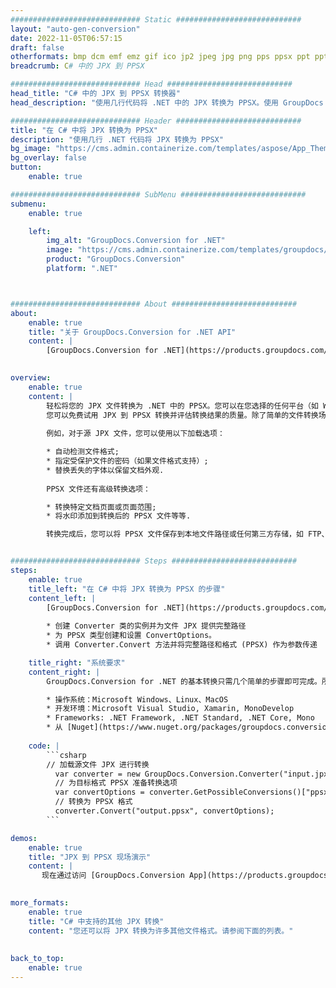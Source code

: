 ```yaml
---
############################# Static ############################
layout: "auto-gen-conversion"
date: 2022-11-05T06:57:15
draft: false
otherformats: bmp dcm emf emz gif ico jp2 jpeg jpg png pps ppsx ppt pptx psb psd svg svgz tga tif tiff webp wmf wmz
breadcrumb: C# 中的 JPX 到 PPSX

############################# Head ############################
head_title: "C# 中的 JPX 到 PPSX 转换器"
head_description: "使用几行代码将 .NET 中的 JPX 转换为 PPSX。使用 GroupDocs 文档转换 API 转换 160 多种文件格式。"

############################# Header ############################
title: "在 C# 中将 JPX 转换为 PPSX"
description: "使用几行 .NET 代码将 JPX 转换为 PPSX"
bg_image: "https://cms.admin.containerize.com/templates/aspose/App_Themes/V3/images/bg/header1.png"
bg_overlay: false
button:
    enable: true

############################# SubMenu ############################
submenu:
    enable: true

    left:
        img_alt: "GroupDocs.Conversion for .NET"
        image: "https://cms.admin.containerize.com/templates/groupdocs/images/product-logos/90x90-noborder/groupdocs-conversion-net.png"
        product: "GroupDocs.Conversion"
        platform: ".NET"



############################# About ############################
about:
    enable: true
    title: "关于 GroupDocs.Conversion for .NET API"
    content: |
        [GroupDocs.Conversion for .NET](https://products.groupdocs.com/conversion/net/)可用于转换Microsoft Word、Excel、PowerPoint、PDF、Visio等格式。 GroupDocs.Conversion 是一个独立的 API，适用于需要高性能的后端和内部系统。它不依赖于任何软件，例如 Microsoft 或 Open Office。
    

overview:
    enable: true
    content: |
        轻松将您的 JPX 文件转换为 .NET 中的 PPSX。您可以在您选择的任何平台（如 Windows、Linux、macOS）中仅使用几行 C# 代码行。
        您可以免费试用 JPX 到 PPSX 转换并评估转换结果的质量。除了简单的文件转换场景，您还可以尝试更高级的选项来加载源 JPX 文件和保存输出 PPSX 结果。 
        
        例如，对于源 JPX 文件，您可以使用以下加载选项：

        * 自动检测文件格式;
        * 指定受保护文件的密码（如果文件格式支持）;
        * 替换丢失的字体以保留文档外观.
        
        PPSX 文件还有高级转换选项：

        * 转换特定文档页面或页面范围;
        * 将水印添加到转换后的 PPSX 文件等等.

        转换完成后，您可以将 PPSX 文件保存到本地文件路径或任何第三方存储，如 FTP、Amazon S3、Google Drive、Dropbox 等。请注意 - 将 JPX 转换为 PPSX 无需安装任何额外的软件 - 如 MS Office、Open Office、Adobe Acrobat Reader 等。


############################# Steps ############################
steps:
    enable: true
    title_left: "在 C# 中将 JPX 转换为 PPSX 的步骤"
    content_left: |
        [GroupDocs.Conversion for .NET](https://products.groupdocs.com/conversion/net/) 使开发人员只需几行代码即可轻松地将 JPX 文件转换为 PPSX。
        
        * 创建 Converter 类的实例并为文件 JPX 提供完整路径
        * 为 PPSX 类型创建和设置 ConvertOptions。
        * 调用 Converter.Convert 方法并将完整路径和格式 (PPSX) 作为参数传递

    title_right: "系统要求"
    content_right: |
        GroupDocs.Conversion for .NET 的基本转换只需几个简单的步骤即可完成。所有主要平台和操作系统都支持我们的 API。在执行以下代码之前，请确保您的系统上安装了以下先决条件。

        * 操作系统：Microsoft Windows、Linux、MacOS
        * 开发环境：Microsoft Visual Studio, Xamarin, MonoDevelop
        * Frameworks: .NET Framework, .NET Standard, .NET Core, Mono
        * 从 [Nuget](https://www.nuget.org/packages/groupdocs.conversion) 获取最新的 GroupDocs.Conversion for .NET
         
    code: |
        ```csharp    
        // 加载源文件 JPX 进行转换
          var converter = new GroupDocs.Conversion.Converter("input.jpx");
          // 为目标格式 PPSX 准备转换选项
          var convertOptions = converter.GetPossibleConversions()["ppsx"].ConvertOptions;
          // 转换为 PPSX 格式
          converter.Convert("output.ppsx", convertOptions);
        ```

demos:
    enable: true
    title: "JPX 到 PPSX 现场演示"
    content: |
       现在通过访问 [GroupDocs.Conversion App](https://products.groupdocs.app/conversion/family) 网站将 JPX 转换为 PPSX。在线演示具有以下优点
          

more_formats:
    enable: true
    title: "C# 中支持的其他 JPX 转换"
    content: "您还可以将 JPX 转换为许多其他文件格式。请参阅下面的列表。"
       
       
back_to_top:
    enable: true
---
```

